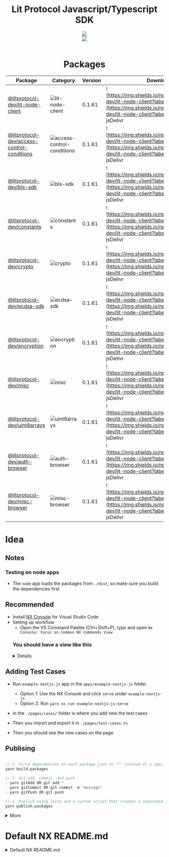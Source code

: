 <div align="center">
<h1> Lit Protocol Javascript/Typescript SDK</h1>
<img src="https://i.ibb.co/p2xfzK1/Screenshot-2022-11-15-at-09-56-57.png">
<br/>
<img src="https://img.shields.io/twitter/follow/litprotocol?label=Follow&style=social"/>
<br /><br />


# Packages
<!-- package:start -->

Package | Category | Version | Download
--- | --- | --- | ---
| [@litprotocol-dev/lit-node-client](packages/lit-node-client) | ![lit-node-client](https://img.shields.io/badge/-bundled-17224B "lit-node-client") | 0.1.61 | ![https://img.shields.io/npm/dw/@litprotocol-dev/lit-node-client?label=NPM](https://img.shields.io/npm/dw/@litprotocol-dev/lit-node-client?label=NPM)<br/>jsDelivr
| [@litprotocol-dev/access-control-conditions](packages/access-control-conditions) | ![access-control-conditions](https://img.shields.io/badge/-universal-8A6496 "access-control-conditions") | 0.1.61 | ![https://img.shields.io/npm/dw/@litprotocol-dev/lit-node-client?label=NPM](https://img.shields.io/npm/dw/@litprotocol-dev/lit-node-client?label=NPM)<br/>jsDelivr
| [@litprotocol-dev/bls-sdk](packages/bls-sdk) | ![bls-sdk](https://img.shields.io/badge/-universal-8A6496 "bls-sdk") | 0.1.61 | ![https://img.shields.io/npm/dw/@litprotocol-dev/lit-node-client?label=NPM](https://img.shields.io/npm/dw/@litprotocol-dev/lit-node-client?label=NPM)<br/>jsDelivr
| [@litprotocol-dev/constants](packages/constants) | ![constants](https://img.shields.io/badge/-universal-8A6496 "constants") | 0.1.61 | ![https://img.shields.io/npm/dw/@litprotocol-dev/lit-node-client?label=NPM](https://img.shields.io/npm/dw/@litprotocol-dev/lit-node-client?label=NPM)<br/>jsDelivr
| [@litprotocol-dev/crypto](packages/crypto) | ![crypto](https://img.shields.io/badge/-universal-8A6496 "crypto") | 0.1.61 | ![https://img.shields.io/npm/dw/@litprotocol-dev/lit-node-client?label=NPM](https://img.shields.io/npm/dw/@litprotocol-dev/lit-node-client?label=NPM)<br/>jsDelivr
| [@litprotocol-dev/ecdsa-sdk](packages/ecdsa-sdk) | ![ecdsa-sdk](https://img.shields.io/badge/-universal-8A6496 "ecdsa-sdk") | 0.1.61 | ![https://img.shields.io/npm/dw/@litprotocol-dev/lit-node-client?label=NPM](https://img.shields.io/npm/dw/@litprotocol-dev/lit-node-client?label=NPM)<br/>jsDelivr
| [@litprotocol-dev/encryption](packages/encryption) | ![encryption](https://img.shields.io/badge/-universal-8A6496 "encryption") | 0.1.61 | ![https://img.shields.io/npm/dw/@litprotocol-dev/lit-node-client?label=NPM](https://img.shields.io/npm/dw/@litprotocol-dev/lit-node-client?label=NPM)<br/>jsDelivr
| [@litprotocol-dev/misc](packages/misc) | ![misc](https://img.shields.io/badge/-universal-8A6496 "misc") | 0.1.61 | ![https://img.shields.io/npm/dw/@litprotocol-dev/lit-node-client?label=NPM](https://img.shields.io/npm/dw/@litprotocol-dev/lit-node-client?label=NPM)<br/>jsDelivr
| [@litprotocol-dev/uint8arrays](packages/uint8arrays) | ![uint8arrays](https://img.shields.io/badge/-universal-8A6496 "uint8arrays") | 0.1.61 | ![https://img.shields.io/npm/dw/@litprotocol-dev/lit-node-client?label=NPM](https://img.shields.io/npm/dw/@litprotocol-dev/lit-node-client?label=NPM)<br/>jsDelivr
| [@litprotocol-dev/auth-browser](packages/auth-browser) | ![auth-browser](https://img.shields.io/badge/-browser-E98869 "auth-browser") | 0.1.61 | ![https://img.shields.io/npm/dw/@litprotocol-dev/lit-node-client?label=NPM](https://img.shields.io/npm/dw/@litprotocol-dev/lit-node-client?label=NPM)<br/>jsDelivr
| [@litprotocol-dev/misc-browser](packages/misc-browser) | ![misc-browser](https://img.shields.io/badge/-browser-E98869 "misc-browser") | 0.1.61 | ![https://img.shields.io/npm/dw/@litprotocol-dev/lit-node-client?label=NPM](https://img.shields.io/npm/dw/@litprotocol-dev/lit-node-client?label=NPM)<br/>jsDelivr

<!-- package:end -->
</div>

# Idea

## Notes

### Testing on node apps

- The `node` app loads the packages from `./dist`, so make sure you build the dependencies first

## Recommended

- Install [NX Console](https://marketplace.visualstudio.com/items?itemName=nrwl.angular-console) for Visual Studio Code
- Setting up workflow
  - Open the VS Command Palette (Ctrl+Shift+P), type and open `Nx Console: Focus on Common NX Commands View`
  <summary><h3>You should have a view like this</h3></summary>
  <details>
  ![](https://i.ibb.co/HtpRN6b/image.png)
  </details>

## Adding Test Cases

- Run `example-nextjs-js` app in the `apps/example-nextjs-js` folder

  - Option 1: Use the NX Console and click `serve` under `example-nextjs-js`
  - Option 2: Run `yarn nx run example-nextjs-js:serve`

- In the `./pages/cases/` folder is where you add new the test cases
- Then you import and export it in `./pages/test-cases.ts`
- Then you should see the new cases on the page

## Publising

```js

// 1. Force dependencies on each package.json to "*" instead of a specific version, then build the packages
yarn build:packages

// 2. Git add, commit, and push
- yarn gitAdd OR git add *
- yarn gitCommit OR git commit -m "message"
- yarn gitPush OR git push

// 3. Publish using lerna and a custom script that creates a separated vanilla version of the SDK (Make sure you run `yarn npm login`)
yarn publish:packages

```

<details>
  <summary>More</summary>
  
  Packages inside the `packages` folder will be published automatically providing each `package.json` in each package has provide a `publichConfig` path, eg:

```json
{
  "name": "...",
  ...
  "publishConfig": {
    "access": "public",
    "directory": "../../dist/packages/core-browser"
  },
  ...
}
```

</details>

# Default NX README.md

<details>
<summary>Default NX README.md</summary>

Download [Nx](https://nx.dev) and open this project

This project was generated using [Nx](https://nx.dev).

<p style="text-align: center;"><img src="https://raw.githubusercontent.com/nrwl/nx/master/images/nx-logo.png" width="450"></p>

🔎 **Smart, Fast and Extensible Build System**

## Adding capabilities to your workspace

Nx supports many plugins which add capabilities for developing different types of applications and different tools.

These capabilities include generating applications, libraries, etc as well as the devtools to test, and build projects as well.

Below are our core plugins:

- [React](https://reactjs.org)
  - `npm install --save-dev @nrwl/react`
- Web (no framework frontends)
  - `npm install --save-dev @nrwl/web`
- [Angular](https://angular.io)
  - `npm install --save-dev @nrwl/angular`
- [Nest](https://nestjs.com)
  - `npm install --save-dev @nrwl/nest`
- [Express](https://expressjs.com)
  - `npm install --save-dev @nrwl/express`
- [Node](https://nodejs.org)
  - `npm install --save-dev @nrwl/node`

There are also many [community plugins](https://nx.dev/community) you could add.

## Generate an application

Run `nx g @nrwl/react:app my-app` to generate an application.

> You can use any of the plugins above to generate applications as well.

When using Nx, you can create multiple applications and libraries in the same workspace.

## Generate a library

Run `nx g @nrwl/react:lib my-lib` to generate a library.

> You can also use any of the plugins above to generate libraries as well.

Libraries are shareable across libraries and applications. They can be imported from `@litprotocol-dev/mylib`.

## Development server

Run `nx serve my-app` for a dev server. Navigate to http://localhost:4200/. The app will automatically reload if you change any of the source files.

## Code scaffolding

Run `nx g @nrwl/react:component my-component --project=my-app` to generate a new component.

## Build

Run `nx build my-app` to build the project. The build artifacts will be stored in the `dist/` directory. Use the `--prod` flag for a production build.

## Running unit tests

Run `nx test my-app` to execute the unit tests via [Jest](https://jestjs.io).

Run `nx affected:test` to execute the unit tests affected by a change.

## Running end-to-end tests

Run `nx e2e my-app` to execute the end-to-end tests via [Cypress](https://www.cypress.io).

Run `nx affected:e2e` to execute the end-to-end tests affected by a change.

## Understand your workspace

Run `nx graph` to see a diagram of the dependencies of your projects.

## Further help

Visit the [Nx Documentation](https://nx.dev) to learn more.

## ☁ Nx Cloud

### Distributed Computation Caching & Distributed Task Execution

<p style="text-align: center;"><img src="https://raw.githubusercontent.com/nrwl/nx/master/images/nx-cloud-card.png"></p>

Nx Cloud pairs with Nx in order to enable you to build and test code more rapidly, by up to 10 times. Even teams that are new to Nx can connect to Nx Cloud and start saving time instantly.

Teams using Nx gain the advantage of building full-stack applications with their preferred framework alongside Nx’s advanced code generation and project dependency graph, plus a unified experience for both frontend and backend developers.

Visit [Nx Cloud](https://nx.app/) to learn more.

</details>
